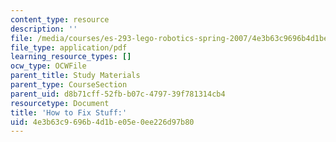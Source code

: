 ```yaml
---
content_type: resource
description: ''
file: /media/courses/es-293-lego-robotics-spring-2007/4e3b63c9696b4d1be05e0ee226d97b80_MITS_293S07_how_to_fix.pdf
file_type: application/pdf
learning_resource_types: []
ocw_type: OCWFile
parent_title: Study Materials
parent_type: CourseSection
parent_uid: d8b71cff-52fb-b07c-4797-39f781314cb4
resourcetype: Document
title: 'How to Fix Stuff:'
uid: 4e3b63c9-696b-4d1b-e05e-0ee226d97b80
---
```

